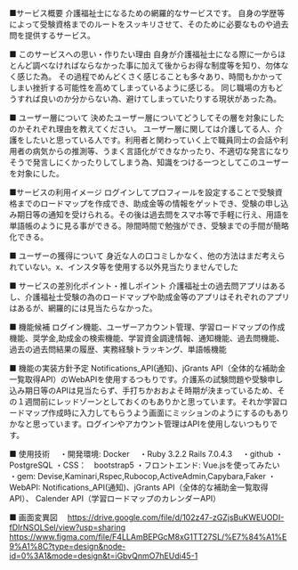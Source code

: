 ■サービス概要 
 介護福祉士になるための網羅的なサービスです。 自身の学歴等によって受験資格までのルートをスッキリさせて、そのために必要なものや過去問を提供するサービス。

■ このサービスへの思い・作りたい理由 
 自身が介護福祉士になる際に一からほとんど調べなければならなかった事に加えて後からお得な制度等を知り、勿体なく感じた為。 その過程でめんどくさく感じることも多々あり、時間もかかってしまい挫折する可能性を高めてしまっているように感じる。 同じ職場の方もどうすれば良いのか分からない為、避けてしまっていたりする現状があった為。

■ ユーザー層について 決めたユーザー層についてどうしてその層を対象にしたのかそれぞれ理由を教えてください。 
 ユーザー層に関しては介護してる人、介護をしたいと思っている人です。利用者と関わっていく上で職員同士の会話や利用者の病気からの推測等、うまく言語化ができなかったり、不適切な発言になりそうで発言しにくかったりしてしまう為、知識をつける一つとしてこのユーザーを対象にした。

■サービスの利用イメージ 
 ログインしてプロフィールを設定することで受験資格までのロードマップを作成でき、助成金等の情報をゲットでき、受験の申し込み期日等の通知を受けられる。その後は過去問をスマホ等で手軽に行え、用語を単語帳のように見る事ができる。隙間時間で勉強ができ、受験までの手間が簡略化できる。

■ ユーザーの獲得について 
 身近な人の口コミしかなく、他の方法はまだ考えられていない。x、インスタ等を使用する以外見当たりませんでした

■ サービスの差別化ポイント・推しポイント 
 介護福祉士の過去問アプリはあるし、介護福祉士受験の為のロードマップや助成金等のアプリはそれぞれのアプリはあるが、網羅的には見当たらなかった。

■ 機能候補 
 ログイン機能、ユーザーアカウント管理、学習ロードマップの作成機能、奨学金,助成金の検索機能、学習資金調達情報、通知機能、過去問機能、過去の過去問結果の履歴、実務経験トラッキング、単語帳機能

■ 機能の実装方針予定 
Notifications_API(通知)、jGrants API（全体的な補助金一覧取得API）のWebAPIを使用するつもりです。介護系の試験問題や受験申し込み期日等のAPIは見当たらず、手打ちかおおよそ時期が決まっているため、その１週間前にレッドゾーンとしておくのもありかと思っています。それか学習ロードマップ作成時に入力してもらうよう画面にミッションのようにするのもありかなと思っています。ログインやアカウント管理はAPIを使用しないつもりです。

■ 使用技術
　・開発環境: Docker
　・Ruby 3.2.2 Rails 7.0.4.3
　・github
  ・PostgreSQL
  ・CSS：　bootstrap5
  ・フロントエンド: Vue.jsを使ってみたい
  ・gem: Devise,Kaminari,Rspec,Rubocop,ActiveAdmin,Capybara,Faker
  ・WebAPI: Notifications_API(通知)、jGrants API（全体的な補助金一覧取得API）、 Calender API（学習ロードマップのカレンダーAPI）

■ 画面変異図
　https://drive.google.com/file/d/102z47-zGZjsBuKWEUODI-fDIrNSOLSel/view?usp=sharing
  https://www.figma.com/file/F4LLAmBEPGcM8xG1TT27SL/%E7%84%A1%E9%A1%8C?type=design&node-id=0%3A1&mode=design&t=iGbvQnmO7hEUdi45-1